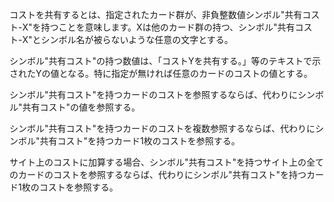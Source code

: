 コストを共有するとは、指定されたカード群が、非負整数値シンボル"共有コスト-X"を持つことを意味します。Xは他のカード群の持つ、シンボル"共有コスト-X"とシンボル名が被らないような任意の文字とする。

シンボル"共有コスト"の持つ数値は、「コストYを共有する。」等のテキストで示されたYの値となる。特に指定が無ければ任意のカードのコストの値とする。

シンボル"共有コスト"を持つカードのコストを参照するならば、代わりにシンボル"共有コスト"の値を参照する。

シンボル"共有コスト"を持つカードのコストを複数参照するならば、代わりにシンボル"共有コスト"を持つカード1枚のコストを参照する。

サイト上のコストに加算する場合、シンボル"共有コスト"を持つサイト上の全てのカードのコストを参照するならば、代わりにシンボル"共有コスト"を持つカード1枚のコストを参照する。
